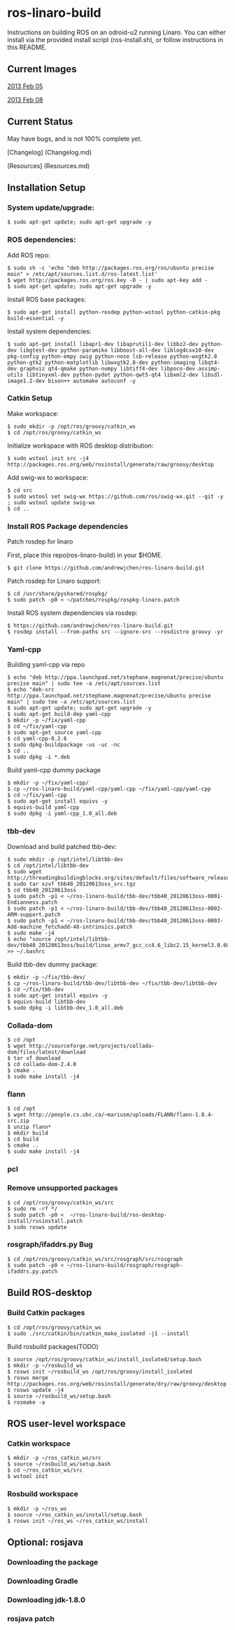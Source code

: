 ros-linaro-build
================

Instructions on building ROS on an odroid-u2 running Linaro.
You can either install via the provided install script (ros-install.sh), or follow instructions in this README.

Current Images
--------------

[2013 Feb 05](https://berkeley.box.com/s/32q7f01xh0oayk3h4d72)

[2013 Feb 08](https://berkeley.box.com/s/itipr12a8cduoui08pvg)

Current Status
--------------

May have bugs, and is not 100% complete yet.

[Changelog] (Changelog.md)

[Resources] (Resources.md)

Installation Setup
---------------------

### System update/upgrade:

    $ sudo apt-get update; sudo apt-get upgrade -y


### ROS dependencies:

Add ROS repo:

    $ sudo sh -c 'echo "deb http://packages.ros.org/ros/ubuntu precise main" > /etc/apt/sources.list.d/ros-latest.list'
    $ wget http://packages.ros.org/ros.key -O - | sudo apt-key add -
    $ sudo apt-get update; sudo apt-get upgrade -y

Install ROS base packages:

    $ sudo apt-get install python-rosdep python-wstool python-catkin-pkg build-essential -y

Install system dependencies:

    $ sudo apt-get install libapr1-dev libaprutil1-dev libbz2-dev python-dev libgtest-dev python-paramiko libboost-all-dev liblog4cxx10-dev pkg-config python-empy swig python-nose lsb-release python-wxgtk2.8 python-gtk2 python-matplotlib libwxgtk2.8-dev python-imaging libqt4-dev graphviz qt4-qmake python-numpy libtiff4-dev libpoco-dev assimp-utils libtinyxml-dev python-pydot python-qwt5-qt4 libxml2-dev libsdl-image1.2-dev bison++ automake autoconf -y

### Catkin Setup

Make workspace:

    $ sudo mkdir -p /opt/ros/groovy/catkin_ws
    $ cd /opt/ros/groovy/catkin_ws

Initialize workspace with ROS desktop distribution:

    $ sudo wstool init src -j4 http://packages.ros.org/web/rosinstall/generate/raw/groovy/desktop

Add swig-wx to workspace:

    $ cd src
    $ sudo wstool set swig-wx https://github.com/ros/swig-wx.git --git -y ; sudo wstool update swig-wx
    $ cd ..

### Install ROS Package dependencies

Patch rosdep for linaro

First, place this repo(ros-linaro-build) in your $HOME.

    $ git clone https://github.com/andrewjchen/ros-linaro-build.git

Patch rosdep for Linaro support:

    $ cd /usr/share/pyshared/rospkg/
    $ sudo patch -p0 < ~/patches/rospkg/rospkg-linaro.patch

Install ROS system dependencies via rosdep:

    $ https://github.com/andrewjchen/ros-linaro-build.git
    $ rosdep install --from-paths src --ignore-src --rosdistro groovy -yr

### Yaml-cpp

Building yaml-cpp via repo

    $ echo "deb http://ppa.launchpad.net/stephane.magnenat/precise/ubuntu precise main" | sudo tee -a /etc/apt/sources.list
    $ echo "deb-src http://ppa.launchpad.net/stephane.magnenat/precise/ubuntu precise main" | sudo tee -a /etc/apt/sources.list
    $ sudo apt-get update; sudo apt-get upgrade -y
    $ sudo apt-get build-dep yaml-cpp
    $ mkdir -p ~/fix/yaml-cpp
    $ cd ~/fix/yaml-cpp
    $ sudo apt-get source yaml-cpp
    $ cd yaml-cpp-0.2.6
    $ sudo dpkg-buildpackage -us -uc -nc
    $ cd ..
    $ sudo dpkg -i *.deb

Build yaml-cpp dummy package

    $ mkdir -p ~/fix/yaml-cpp/
    $ cp ~/ros-linaro-build/yaml-cpp/yaml-cpp ~/fix/yaml-cpp/yaml-cpp
    $ cd ~/fix/yaml-cpp
    $ sudo apt-get install equivs -y
    $ equivs-build yaml-cpp
    $ sudo dpkg -i yaml-cpp_1.0_all.deb



### tbb-dev

Download and build patched tbb-dev:

    $ sudo mkdir -p /opt/intel/libtbb-dev
    $ cd /opt/intel/libtbb-dev
    $ sudo wget http://threadingbuildingblocks.org/sites/default/files/software_releases/source/tbb40_20120613oss_src.tgz
    $ sudo tar xzvf tbb40_20120613oss_src.tgz
    $ cd tbb40_20120613oss
    $ sudo patch -p1 < ~/ros-linaro-build/tbb-dev/tbb40_20120613oss-0001-Endianness.patch
    $ sudo patch -p1 < ~/ros-linaro-build/tbb-dev/tbb40_20120613oss-0002-ARM-support.patch
    $ sudo patch -p1 < ~/ros-linaro-build/tbb-dev/tbb40_20120613oss-0003-Add-machine_fetchadd-48-intrinsics.patch
    $ sudo make -j4
    $ echo "source /opt/intel/libtbb-dev/tbb40_20120613oss/build/linux_armv7_gcc_cc4.6_libc2.15_kernel3.0.60_release/tbbvars.sh" >> ~/.bashrc


Build tbb-dev dummy package:

    $ mkdir -p ~/fix/tbb-dev/
    $ cp ~/ros-linaro-build/tbb-dev/libtbb-dev ~/fix/tbb-dev/libtbb-dev
    $ cd ~/fix/tbb-dev
    $ sudo apt-get install equivs -y
    $ equivs-build libtbb-dev
    $ sudo dpkg -i libtbb-dev_1.0_all.deb

### Collada-dom

    $ cd /opt
    $ wget http://sourceforge.net/projects/collada-dom/files/latest/download
    $ tar xf download
    $ cd collada-dom-2.4.0
    $ cmake .
    $ sudo make install -j4

### flann
    $ cd /opt
    $ wget http://people.cs.ubc.ca/~mariusm/uploads/FLANN/flann-1.8.4-src.zip
    $ unzip flann*
    $ mkdir build
    $ cd build
    $ cmake ..
    $ sudo make install -j4

### pcl

### Remove unsupported packages

    $ cd /opt/ros/groovy/catkin_ws/src
    $ sudo rm -rf */
    $ sudo patch -p0 <  ~/ros-linaro-build/ros-desktop-install/rosinstall.patch
    $ sudo rosws update

### rosgraph/ifaddrs.py Bug

    $ cd /opt/ros/groovy/catkin_ws/src/rosgraph/src/rosgraph
    $ sudo patch -p0 < ~/ros-linaro-build/rosgraph/rosgraph-ifaddrs.py.patch


Build ROS-desktop
-----------------

### Build Catkin packages

    $ cd /opt/ros/groovy/catkin_ws
    $ sudo ./src/catkin/bin/catkin_make_isolated -j1 --install

Build rosbuild packages(TODO)

    $ source /opt/ros/groovy/catkin_ws/install_isolated/setup.bash
    $ mkdir -p ~/rosbuild_ws
    $ rosws init ~/rosbuild_ws /opt/ros/groovy/install_isolated
    $ rosws merge http://packages.ros.org/web/rosinstall/generate/dry/raw/groovy/desktop
    $ rosws update -j4
    $ source ~/rosbuild_ws/setup.bash
    $ rosmake -a


ROS user-level workspace
------------------------

### Catkin workspace

    $ mkdir -p ~/ros_catkin_ws/src
    $ source ~/rosbuild_ws/setup.bash
    $ cd ~/ros_catkin_ws/src
    $ wstool init

### Rosbuild workspace

    $ mkdir -p ~/ros_ws
    $ source ~/ros_catkin_ws/install/setup.bash
    $ rosws init ~/ros_ws ~/ros_catkin_ws/install


Optional: rosjava
-----------------

### Downloading the package


### Downloading Gradle


### Downloading jdk-1.8.0


### rosjava patch
